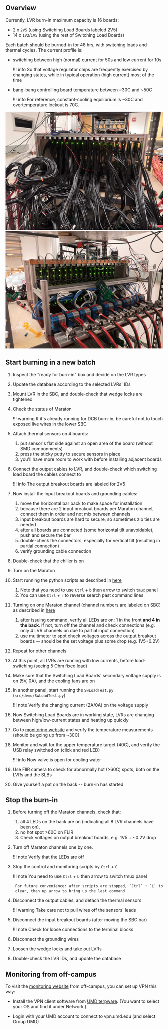 ## Overview

Currently, LVR burn-in maximum capacity is 16 boards:

- 2 x `2V5` (using Switching Load Boards labeled 2V5)
- 14 x `1V2`/`1V5` (using the rest of Switching Load Boards)

Each batch should be burned-in for 48 hrs, with switching loads and thermal cycles. The current profile is:

- switching between high (normal) current for 50s and low current for 10s
    
    !!! info
        So that voltage regulator chips are frequently exercised by changing
          states, while in typical operation (high current) most of the time

- bang-bang controlling board temperature between ~30C and ~50C

    !!! info
        For reference, constant-cooling equilibrium is ~30C and overtemperature lockout is 70C.

![SBC front view](SBC_front.jpg)
![SBC back view](SBC_back.jpg)


## Start burning in a new batch

1. Inspect the "ready for burn-in" box and decide on the LVR types
2. Update the database according to the selected LVRs' IDs
3. Mount LVR in the SBC, and double-check that wedge locks are tightened
4. Check the status of Maraton 

    !!! warning
        If it's already running for DCB burn-in, be careful not to touch exposed live wires in the lower SBC

5. Attach thermal sensors on 4 boards:
    1. put sensor's flat side against an open area of the board (without SMD componments)
    2. press the sticky putty to secure sensors in place
    3. you'll have more room to work with before installing adjacent boards

6. Connect the output cables to LVR, and double-check which switching load board the cables connect to

    !!! info
        The output breakout boards are labeled for 2V5

7. Now install the input breakout boards and grounding cables:
    1. move the horizontal bar back to make space for installation
    2. because there are 2 input breakout boards per Maraton channel, connect
        them in order and not mix between channels
    3. input breakout boards are hard to secure, so sometimes zip ties are needed
    4. after all boards are connected (some horizontal tilt unavoidable), push and secure the bar
    5. double-check the connectors, especially for vertical tilt (resulting in partial connection)
    6. verify grounding cable connection

8. Double-check that the chiller is on
9. Turn on the Maraton

10. Start running the python scripts as described in [here](../burnin_sw_setup.md#scripts-to-run-on-the-raspberry-pi)
    1. Note that you need to use `Ctrl` + `b` then arrow to switch `tmux` panel
    2. You can use `Ctrl` + `r` to reverse search past command lines

11. Turning on one Maraton channel (channel numbers are labeled on SBC) as described in [here](../burnin_sw_setup.md#controlling-the-psu-maraton-with-curl)
    1. after issuing command, verify all LEDs are on: 1 in the front **and 4 in the back**. If not, turn off the channel and check connections (e.g. only 4 LVR channels on due to partial input connection)
    2. use multimeter to spot check voltages across the output breakout boards -- should be the set voltage plus some drop (e.g. 1V5+0.2V)

12. Repeat for other channels
13. At this point, all LVRs are running with low currents, before load-switching (seeing 5 Ohm fixed load)
14. Make sure that the Switching Load Boards' secondary voltage supply is on
    (5V, 0A), and the cooling fans are on

15. In another panel, start running the `SwLoadTest.py` (`src/demo/SwLoadTest.py`)

    !!! note
        Verify the changing current (2A/0A) on the voltage supply

16. Now Switching Load Boards are in working state, LVRs are changing between
    high/low-current states and heating up quickly
17. Go to [monitoring website](http://129.2.92.92:56789/DVApp) and verify the temperature
    measurements (should be going up from ~30C)

18. Monitor and wait for the upper temperature target (40C), and verify the USB
    relay switched on (click and red LED)

    !!! info
        Now valve is open for cooling water

19. Use FlIR camera to check for abnormally hot (>60C) spots, both on the LVRs and the SLBs
20. Give yourself a pat on the back -- burn-in has started


## Stop the burn-in

1. Before turning off the Maraton channels, check that:
    1. all 4 LEDs on the back are on (indicating all 8 LVR channels have been on).
    2. no hot spot >60C on FLIR
    3. Check voltages on output breakout boards, e.g. 1V5 + ~0.2V drop

2. Turn off Maraton channels one by one.

    !!! note
        Verify that the LEDs are off

3. Stop the control and monitoring scripts by `Ctrl` + `C`

    !!! note
        You need to use `Ctrl` + `b` then arrow to switch tmux panel

        For future convenience: after scripts are stopped, `Ctrl` + `L` to
        clear, then up arrow to bring up the last command

4. Disconnect the output cables, and detach the thermal sensors

    !!! warning
        Take care not to pull wires off the sensors' leads

5. Disconnect the input breakout boards (after moving the SBC bar)

    !!! note
        Check for loose connections to the terminal blocks

6. Disconnect the grounding wires
7. Loosen the wedge locks and take out LVRs
8. Double-check the LVR IDs, and update the database

## Monitoring from off-campus

To visit the [monitoring website](http://129.2.92.92:56789/DVApp) from off-campus, you can set up VPN this way:

- Install the VPN client software from [UMD terpware](https://terpware.umd.edu/Windows/title/1840). (You want to select your OS and find it under Network.) 

- Login with your UMD account to connect to vpn.umd.edu (and select Group UMD)
